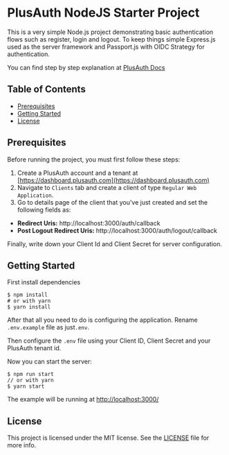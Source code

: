 # PlusAuth NodeJS Starter Project


This is a very simple Node.js project demonstrating basic authentication flows such as register, login and logout. To keep things simple Express.js used as the server framework and Passport.js with OIDC Strategy for authentication.

You can find step by step explanation at [PlusAuth Docs](https://docs.plusauth.com/quickStart/web/nodejs/express)

## Table of Contents

- [Prerequisites](#prerequisites)
- [Getting Started](#getting-started)
- [License](#license)

## Prerequisites
Before running the project, you must first follow these steps:

1) Create a PlusAuth account and a tenant at [https://dashboard.plusauth.com](https://dashboard.plusauth.com)
2) Navigate to `Clients` tab and create a client of type `Regular Web Application`.
3) Go to details page of the client that you've just created and set the following fields as:
- **Redirect Uris:** http://localhost:3000/auth/callback
- **Post Logout Redirect Uris:** http://localhost:3000/auth/logout/callback


Finally, write down your Client Id and Client Secret for server configuration.
 
## Getting Started

First install dependencies 
```shell script
$ npm install
# or with yarn
$ yarn install
```

After that all you need to do is configuring the application. Rename `.env.example` file as just`.env`.

Then configure the `.env` file using your Client ID, Client Secret and your PlusAuth tenant id.


Now you can start the server:

```shell script
$ npm run start
// or with yarn
$ yarn start
```

The example will be running at [http://localhost:3000/](http://localhost:3000/)

## License

This project is licensed under the MIT license. See the [LICENSE](LICENSE) file for more info.
